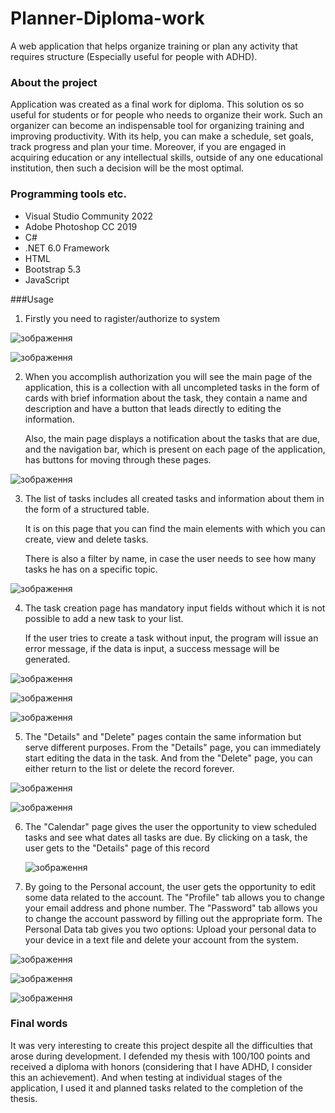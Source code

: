 # Planner-Diploma-work 
A web application that helps organize training or plan any activity that requires structure (Especially useful for people with ADHD). 

### About the project
Application was created as a final work for diploma. This solution os so useful for students or for people who needs to organize their work. Such an organizer can become an indispensable tool for organizing training and improving productivity. 
With its help, you can make a schedule, set goals, track progress and plan your time. Moreover, if you are engaged in acquiring education or any intellectual skills, outside of any one educational institution, then such a decision will be the most optimal.

### Programming tools etc.
<ul>
<li>Visual Studio Community 2022</li>
<li>Adobe Photoshop CC 2019 </li>
<li>C#</li>
<li>.NET 6.0 Framework</li>
<li>HTML</li>
<li>Bootstrap 5.3</li>
<li>JavaScript  </li>
</ul>

###Usage
1. Firstly you need to ragister/authorize to system

![зображення](https://github.com/elsyfeed/Planner-Diploma-work-/assets/86188173/15ef121b-e55f-426d-ba10-bcbe1a96ef9f)

![зображення](https://github.com/elsyfeed/Planner-Diploma-work-/assets/86188173/6f7b2f67-64d6-478b-807e-5039b7cea6af)

2. When you accomplish authorization you will see the main page of the application, this is a collection with all uncompleted tasks in the form of cards with brief information about the task, they contain a name and description and have a button that leads directly to editing the information.

   Also, the main page displays a notification about the tasks that are due, and the navigation bar, which is present on each page of the application, has buttons for moving through these pages.

![зображення](https://github.com/elsyfeed/Planner-Diploma-work-/assets/86188173/a7d0a086-7d2f-467c-aced-2584661b600c)

3. The list of tasks includes all created tasks and information about them in the form of a structured table.

   It is on this page that you can find the main elements with which you can create, view and delete tasks.

   There is also a filter by name, in case the user needs to see how many tasks he has on a specific topic.

![зображення](https://github.com/elsyfeed/Planner-Diploma-work-/assets/86188173/2551686f-e8c6-48c0-becf-253c79c2a6c2)

4. The task creation page has mandatory input fields without which it is not possible to add a new task to your list.

   If the user tries to create a task without input, the program will issue an error message, if the data is input, a success message will be generated.

![зображення](https://github.com/elsyfeed/Planner-Diploma-work-/assets/86188173/0a170b80-17fb-47d1-932c-4aaa30237268)

![зображення](https://github.com/elsyfeed/Planner-Diploma-work-/assets/86188173/8c448747-e713-4f8d-bdd3-7d7e398ec608)

![зображення](https://github.com/elsyfeed/Planner-Diploma-work-/assets/86188173/60e29d65-cf66-468f-8735-ec0ed0513bc3)

5. The "Details" and "Delete" pages contain the same information but serve different purposes.
   From the "Details" page, you can immediately start editing the data in the task.
   And from the "Delete" page, you can either return to the list or delete the record forever.

![зображення](https://github.com/elsyfeed/Planner-Diploma-work-/assets/86188173/234afbb6-e30b-49b4-ab99-def2bb7125dd)

![зображення](https://github.com/elsyfeed/Planner-Diploma-work-/assets/86188173/11122478-1684-445d-a540-50db768bf1a1)

6. The "Calendar" page gives the user the opportunity to view scheduled tasks and see what dates all tasks are due. By clicking on a task, the user gets to the "Details" page of this record

   ![зображення](https://github.com/elsyfeed/Planner-Diploma-work-/assets/86188173/86dd3323-0485-4108-8fde-8f3d1595d868)

7. By going to the Personal account, the user gets the opportunity to edit some data related to the account. The "Profile" tab allows you to change your email address and phone number.
   The "Password" tab allows you to change the account password by filling out the appropriate form.
   The Personal Data tab gives you two options: Upload your personal data to your device in a text file and delete your account from the system.

![зображення](https://github.com/elsyfeed/Planner-Diploma-work-/assets/86188173/2fc6f2cc-9e53-474e-b379-939ddb1c69b4)

![зображення](https://github.com/elsyfeed/Planner-Diploma-work-/assets/86188173/7d2d6aad-6b5b-4902-907d-b5d763df41af)

![зображення](https://github.com/elsyfeed/Planner-Diploma-work-/assets/86188173/5dee4bc4-bd23-4108-8937-94256866db16)

### Final words

It was very interesting to create this project despite all the difficulties that arose during development. I defended my thesis with 100/100 points and received a diploma with honors (considering that I have ADHD, I consider this an achievement). And when testing at individual stages of the application, I used it and planned tasks related to the completion of the thesis.
